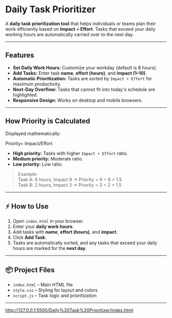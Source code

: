 # Daily Task Prioritizer

A **daily task prioritization tool** that helps individuals or teams plan their work efficiently based on **Impact ÷ Effort**. Tasks that exceed your daily working hours are automatically carried over to the next day.

---

## Features

- **Set Daily Work Hours:** Customize your workday (default is 8 hours).  
- **Add Tasks:** Enter task **name**, **effort (hours)**, and **impact (1–10)**.  
- **Automatic Prioritization:** Tasks are sorted by `Impact ÷ Effort` for maximum productivity.  
- **Next-Day Overflow:** Tasks that cannot fit into today's schedule are highlighted.  
- **Responsive Design:** Works on desktop and mobile browsers.  

---

## How Priority is Calculated

Displayed mathematically:

Priority= Impact/Effort

- **High priority:** Tasks with higher `Impact ÷ Effort` ratio.  
- **Medium priority:** Moderate ratio.  
- **Low priority:** Low ratio.  

> Example:  
> Task A: 6 hours, Impact 9 → Priority = 9 ÷ 6 = 1.5  
> Task B: 2 hours, Impact 3 → Priority = 3 ÷ 2 = 1.5  

---

## ⚡ How to Use

1. Open `index.html` in your browser.  
2. Enter your **daily work hours**.  
3. Add tasks with **name**, **effort (hours)**, and **impact**.  
4. Click **Add Task**.  
5. Tasks are automatically sorted, and any tasks that exceed your daily hours are marked for the **next day**.  

---

## 📦 Project Files

- `index.html` – Main HTML file  
- `style.css` – Styling for layout and colors  
- `script.js` – Task logic and prioritization  

---

http://127.0.0.1:5500/Daily%20Task%20Prioritizer/index.html